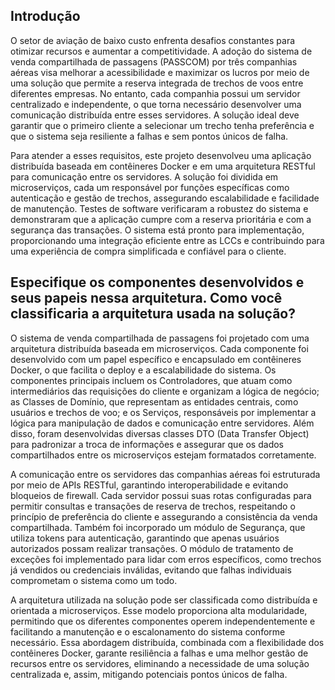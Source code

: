 ## Introdução

O setor de aviação de baixo custo enfrenta desafios constantes para otimizar recursos e aumentar a competitividade. A adoção do sistema de venda compartilhada de passagens (PASSCOM) por três companhias aéreas visa melhorar a acessibilidade e maximizar os lucros por meio de uma solução que permite a reserva integrada de trechos de voos entre diferentes empresas. No entanto, cada companhia possui um servidor centralizado e independente, o que torna necessário desenvolver uma comunicação distribuída entre esses servidores. A solução ideal deve garantir que o primeiro cliente a selecionar um trecho tenha preferência e que o sistema seja resiliente a falhas e sem pontos únicos de falha.

Para atender a esses requisitos, este projeto desenvolveu uma aplicação distribuída baseada em contêineres Docker e em uma arquitetura RESTful para comunicação entre os servidores. A solução foi dividida em microserviços, cada um responsável por funções específicas como autenticação e gestão de trechos, assegurando escalabilidade e facilidade de manutenção. Testes de software verificaram a robustez do sistema e demonstraram que a aplicação cumpre com a reserva prioritária e com a segurança das transações. O sistema está pronto para implementação, proporcionando uma integração eficiente entre as LCCs e contribuindo para uma experiência de compra simplificada e confiável para o cliente.

## Especifique os componentes desenvolvidos e seus papeis nessa arquitetura. Como você classificaria a arquitetura usada na solução?

O sistema de venda compartilhada de passagens foi projetado com uma arquitetura distribuída baseada em microserviços. Cada componente foi desenvolvido com um papel específico e encapsulado em contêineres Docker, o que facilita o deploy e a escalabilidade do sistema. Os componentes principais incluem os Controladores, que atuam como intermediários das requisições do cliente e organizam a lógica de negócio; as Classes de Domínio, que representam as entidades centrais, como usuários e trechos de voo; e os Serviços, responsáveis por implementar a lógica para manipulação de dados e comunicação entre servidores. Além disso, foram desenvolvidas diversas classes DTO (Data Transfer Object) para padronizar a troca de informações e assegurar que os dados compartilhados entre os microserviços estejam formatados corretamente.

A comunicação entre os servidores das companhias aéreas foi estruturada por meio de APIs RESTful, garantindo interoperabilidade e evitando bloqueios de firewall. Cada servidor possui suas rotas configuradas para permitir consultas e transações de reserva de trechos, respeitando o princípio de preferência do cliente e assegurando a consistência da venda compartilhada. Também foi incorporado um módulo de Segurança, que utiliza tokens para autenticação, garantindo que apenas usuários autorizados possam realizar transações. O módulo de tratamento de exceções foi implementado para lidar com erros específicos, como trechos já vendidos ou credenciais inválidas, evitando que falhas individuais comprometam o sistema como um todo.

A arquitetura utilizada na solução pode ser classificada como distribuída e orientada a microserviços. Esse modelo proporciona alta modularidade, permitindo que os diferentes componentes operem independentemente e facilitando a manutenção e o escalonamento do sistema conforme necessário. Essa abordagem distribuída, combinada com a flexibilidade dos contêineres Docker, garante resiliência a falhas e uma melhor gestão de recursos entre os servidores, eliminando a necessidade de uma solução centralizada e, assim, mitigando potenciais pontos únicos de falha.
